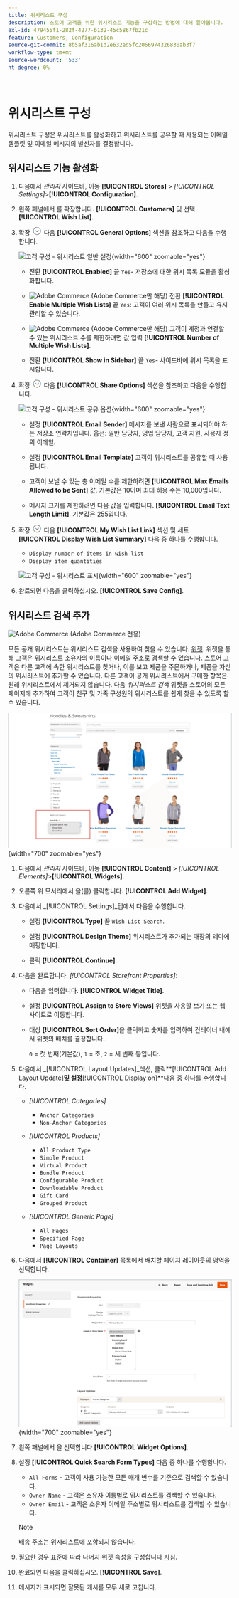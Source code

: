 ```yaml
---
title: 위시리스트 구성
description: 스토어 고객을 위한 위시리스트 기능을 구성하는 방법에 대해 알아봅니다.
exl-id: 479455f1-282f-4277-b132-45c5867fb21c
feature: Customers, Configuration
source-git-commit: 8b5af316ab1d2e632ed5fc2066974326830ab3f7
workflow-type: tm+mt
source-wordcount: '533'
ht-degree: 0%

---
```


# 위시리스트 구성

위시리스트 구성은 위시리스트를 활성화하고 위시리스트를 공유할 때 사용되는 이메일 템플릿 및 이메일 메시지의 발신자를 결정합니다.

## 위시리스트 기능 활성화

1. 다음에서 _관리자_ 사이드바, 이동 **[!UICONTROL Stores]** > _[!UICONTROL Settings]_>**[!UICONTROL Configuration]**.

1. 왼쪽 패널에서 를 확장합니다. **[!UICONTROL Customers]** 및 선택 **[!UICONTROL Wish List]**.

1. 확장 ![확장 선택기](../assets/icon-display-expand.png) 다음 **[!UICONTROL General Options]** 섹션을 참조하고 다음을 수행합니다.

   ![고객 구성 - 위시리스트 일반 설정](../configuration-reference/customers/assets/wishlist-general-options.png){width="600" zoomable="yes"}

   - 전환 **[!UICONTROL Enabled]** 끝 `Yes`- 저장소에 대한 위시 목록 모듈을 활성화합니다.

   - ![Adobe Commerce](../assets/adobe-logo.svg) (Adobe Commerce만 해당) 전환 **[!UICONTROL Enable Multiple Wish Lists]** 끝 `Yes`: 고객이 여러 위시 목록을 만들고 유지 관리할 수 있습니다.

   - ![Adobe Commerce](../assets/adobe-logo.svg) (Adobe Commerce만 해당) 고객이 계정과 연결할 수 있는 위시리스트 수를 제한하려면 값 입력 **[!UICONTROL Number of Multiple Wish Lists]**.

   - 전환 **[!UICONTROL Show in Sidebar]** 끝 `Yes`- 사이드바에 위시 목록을 표시합니다.

1. 확장 ![확장 선택기](../assets/icon-display-expand.png) 다음 **[!UICONTROL Share Options]** 섹션을 참조하고 다음을 수행합니다.

   ![고객 구성 - 위시리스트 공유 옵션](../configuration-reference/customers/assets/wishlist-share-options.png){width="600" zoomable="yes"}

   - 설정 **[!UICONTROL Email Sender]** 메시지를 보낸 사람으로 표시되어야 하는 저장소 연락처입니다. 옵션: 일반 담당자, 영업 담당자, 고객 지원, 사용자 정의 이메일.

   - 설정 **[!UICONTROL Email Template]** 고객이 위시리스트를 공유할 때 사용됩니다.

   - 고객이 보낼 수 있는 총 이메일 수를 제한하려면 **[!UICONTROL Max Emails Allowed to be Sent]** 값. 기본값은 10이며 최대 허용 수는 10,000입니다.

   - 메시지 크기를 제한하려면 다음 값을 입력합니다. **[!UICONTROL Email Text Length Limit]**. 기본값은 255입니다.

1. 확장 ![확장 선택기](../assets/icon-display-expand.png) 다음 **[!UICONTROL My Wish List Link]** 섹션 및 세트 **[!UICONTROL Display Wish List Summary]** 다음 중 하나를 수행합니다.

   - `Display number of items in wish list`
   - `Display item quantities`

   ![고객 구성 - 위시리스트 표시](../configuration-reference/customers/assets/wishlist-my-wishlist-link.png){width="600" zoomable="yes"}

1. 완료되면 다음을 클릭하십시오. **[!UICONTROL Save Config]**.

## 위시리스트 검색 추가

![Adobe Commerce](../assets/adobe-logo.svg) (Adobe Commerce 전용)

모든 공개 위시리스트는 위시리스트 검색을 사용하여 찾을 수 있습니다. [위젯](../content-design/widgets.md). 위젯을 통해 고객은 위시리스트 소유자의 이름이나 이메일 주소로 검색할 수 있습니다. 스토어 고객은 다른 고객에 속한 위시리스트를 찾거나, 이를 보고 제품을 주문하거나, 제품을 자신의 위시리스트에 추가할 수 있습니다. 다른 고객이 공개 위시리스트에서 구매한 항목은 원래 위시리스트에서 제거되지 않습니다. 다음 _위시리스트 검색_ 위젯을 스토어의 모든 페이지에 추가하여 고객이 친구 및 가족 구성원의 위시리스트를 쉽게 찾을 수 있도록 할 수 있습니다.

![Storefront - 위시리스트 검색 예](./assets/storefront-wishlist-search.png){width="700" zoomable="yes"}

1. 다음에서 _관리자_ 사이드바, 이동 **[!UICONTROL Content]** > _[!UICONTROL Elements]_>**[!UICONTROL Widgets]**.

1. 오른쪽 위 모서리에서 을(를) 클릭합니다. **[!UICONTROL Add Widget]**.

1. 다음에서 _[!UICONTROL Settings]_탭에서 다음을 수행합니다.

   - 설정 **[!UICONTROL Type]** 끝 `Wish List Search`.

   - 설정 **[!UICONTROL Design Theme]** 위시리스트가 추가되는 매장의 테마에 매핑합니다.

   - 클릭 **[!UICONTROL Continue]**.

1. 다음을 완료합니다. _[!UICONTROL Storefront Properties]_:

   - 다음을 입력합니다. **[!UICONTROL Widget Title]**.

   - 설정 **[!UICONTROL Assign to Store Views]** 위젯을 사용할 보기 또는 웹 사이트로 이동합니다.

   - 대상 **[!UICONTROL Sort Order]**&#x200B;을 클릭하고 숫자를 입력하여 컨테이너 내에서 위젯의 배치를 결정합니다.

     `0` = 첫 번째(기본값), `1` = 초, `2` = 세 번째 등입니다.

1. 다음에서 _[!UICONTROL Layout Updates]_섹션, 클릭&#x200B;**[!UICONTROL Add Layout Update]**및 설정&#x200B;**[!UICONTROL Display on]**다음 중 하나를 수행합니다.

   - _[!UICONTROL Categories]_

      - `Anchor Categories`
      - `Non-Anchor Categories`

   - _[!UICONTROL Products]_

      - `All Product Type`
      - `Simple Product`
      - `Virtual Product`
      - `Bundle Product`
      - `Configurable Product`
      - `Downloadable Product`
      - `Gift Card`
      - `Grouped Product`

   - _[!UICONTROL Generic Page]_

      - `All Pages`
      - `Specified Page`
      - `Page Layouts`

1. 다음에서 **[!UICONTROL Container]** 목록에서 배치할 페이지 레이아웃의 영역을 선택합니다.

   ![위시리스트 검색 위젯 - 레이아웃](./assets/widget-wishlist-search-storefront.png){width="700" zoomable="yes"}

1. 왼쪽 패널에서 을 선택합니다 **[!UICONTROL Widget Options]**.

1. 설정 **[!UICONTROL Quick Search Form Types]** 다음 중 하나를 수행합니다.

   - `All Forms` - 고객이 사용 가능한 모든 매개 변수를 기준으로 검색할 수 있습니다.
   - `Owner Name` - 고객은 소유자 이름별로 위시리스트를 검색할 수 있습니다.
   - `Owner Email` - 고객은 소유자 이메일 주소별로 위시리스트를 검색할 수 있습니다.

   >[!NOTE]
   >
   >배송 주소는 위시리스트에 포함되지 않습니다.

1. 필요한 경우 표준에 따라 나머지 위젯 속성을 구성합니다 [지침](../content-design/widget-create.md).

1. 완료되면 다음을 클릭하십시오. **[!UICONTROL Save]**.

1. 메시지가 표시되면 잘못된 캐시를 모두 새로 고칩니다.
